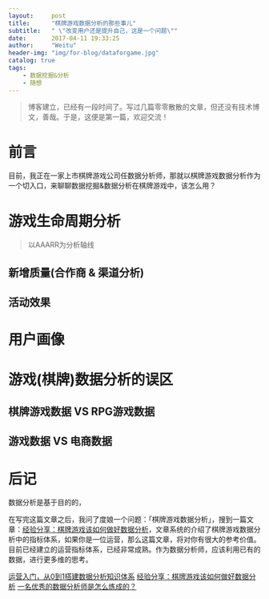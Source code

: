 ```yaml
---
layout:     post
title:      "棋牌游戏数据分析的那些事儿"
subtitle:   " \"改变用户还是提升自己，这是一个问题\""
date:       2017-04-11 19:33:25
author:     "Weitu"
header-img: "img/for-blog/dataforgame.jpg"
catalog: true
tags:
    - 数据挖掘&分析
    - 随想
---
```


> 博客建立，已经有一段时间了。写过几篇零零散散的文章，但还没有技术博文，善哉。于是，这便是第一篇，欢迎交流！

# 前言

目前，我正在一家上市棋牌游戏公司任数据分析师，那就以棋牌游戏数据分析作为一个切入口，来聊聊数据挖掘&数据分析在棋牌游戏中，该怎么用？

# 游戏生命周期分析

> 以AAARR为分析轴线

## 新增质量(合作商 & 渠道分析)

## 活动效果

# 用户画像

# 游戏(棋牌)数据分析的误区

## 棋牌游戏数据 VS RPG游戏数据

## 游戏数据 VS 电商数据

# 后记

数据分析是基于目的的，

在写完这篇文章之后，我问了度娘一个问题：「棋牌游戏数据分析」，搜到一篇文章：[经验分享：棋牌游戏该如何做好数据分析](http://www.gameres.com/690099.html)，文章系统的介绍了棋牌游戏数据分析中的指标体系，如果你是一位运营，那么这篇文章，将对你有很大的参考价值。目前已经建立的运营指标体系，已经非常成熟。作为数据分析师，应该利用已有的数据，进行更多维的思考。

[运营入门，从0到1搭建数据分析知识体系](http://datayuan.cn/article/9108.htm)
[经验分享：棋牌游戏该如何做好数据分析](http://www.gameres.com/690099.html)
[一名优秀的数据分析师是怎么炼成的？](https://blog.growingio.com/posts/sjfx_25)